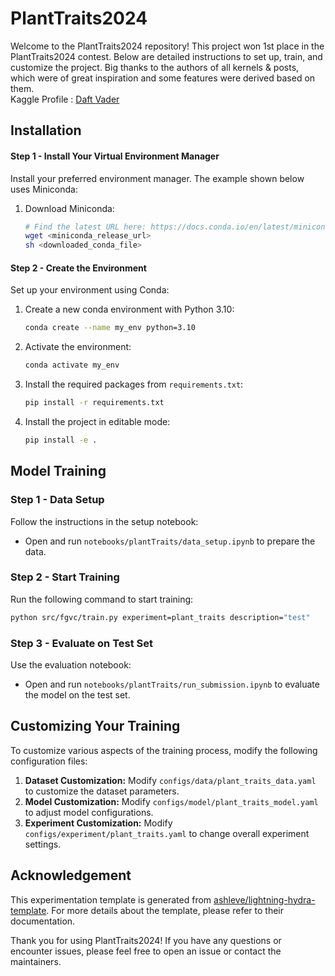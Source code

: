 # PlantTraits2024

Welcome to the PlantTraits2024 repository! This project won 1st place in the PlantTraits2024 contest. Below are detailed instructions to set up, train, and customize the project. Big thanks to the authors of all kernels & posts, which were of great inspiration and some features were derived based on them.  
Kaggle Profile : [Daft Vader](https://www.kaggle.com/syeddanish)

## Installation
#### Step 1 - Install Your Virtual Environment Manager
Install your preferred environment manager. The example shown below uses Miniconda:

1. Download Miniconda:
    ```sh
    # Find the latest URL here: https://docs.conda.io/en/latest/miniconda.html
    wget <miniconda_release_url>
    sh <downloaded_conda_file>
    ```

#### Step 2 - Create the Environment
Set up your environment using Conda:

1. Create a new conda environment with Python 3.10:
    ```sh
    conda create --name my_env python=3.10
    ```
2. Activate the environment:
    ```sh
    conda activate my_env
    ```
3. Install the required packages from `requirements.txt`:
    ```sh
    pip install -r requirements.txt
    ```
4. Install the project in editable mode:
    ```sh
    pip install -e .
    ```

## Model Training

### Step 1 - Data Setup
Follow the instructions in the setup notebook:
- Open and run `notebooks/plantTraits/data_setup.ipynb` to prepare the data.

### Step 2 - Start Training
Run the following command to start training:
```sh
python src/fgvc/train.py experiment=plant_traits description="test"
```

### Step 3 - Evaluate on Test Set
Use the evaluation notebook:
- Open and run `notebooks/plantTraits/run_submission.ipynb` to evaluate the model on the test set.

## Customizing Your Training

To customize various aspects of the training process, modify the following configuration files:

1. **Dataset Customization:** Modify `configs/data/plant_traits_data.yaml` to customize the dataset parameters.
2. **Model Customization:** Modify `configs/model/plant_traits_model.yaml` to adjust model configurations.
3. **Experiment Customization:** Modify `configs/experiment/plant_traits.yaml` to change overall experiment settings.

## Acknowledgement
This experimentation template is generated from [ashleve/lightning-hydra-template](https://github.com/ashleve/lightning-hydra-template). For more details about the template, please refer to their documentation.

Thank you for using PlantTraits2024! If you have any questions or encounter issues, please feel free to open an issue or contact the maintainers.
